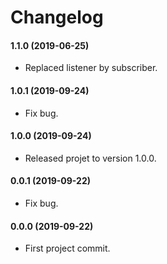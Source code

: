 Changelog
=========

#### 1.1.0 (2019-06-25)

* Replaced listener by subscriber.

#### 1.0.1 (2019-09-24)

* Fix bug.

#### 1.0.0 (2019-09-24)

* Released projet to version 1.0.0.

#### 0.0.1 (2019-09-22)

* Fix bug.

#### 0.0.0 (2019-09-22)

* First project commit.
